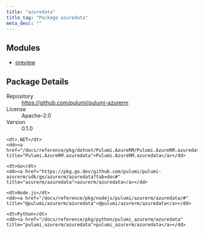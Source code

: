 ```yaml
---
title: "azuredata"
title_tag: "Package azuredata"
meta_desc: ""
---
```


<!-- WARNING: this file was generated by Pulumi Docs Generator. -->
<!-- Do not edit by hand unless you're certain you know what you are doing! -->



<h2 id="modules">Modules</h2>
<ul class="api">
    <li><a href="preview/" title="preview"><span class="symbol module"></span>preview</a></li>
</ul>

<h2 id="package-details">Package Details</h2>
<dl class="package-details">
	<dt>Repository</dt>
	<dd><a href="https://github.com/pulumi/pulumi-azurerm">https://github.com/pulumi/pulumi-azurerm</a></dd>
	<dt>License</dt>
	<dd>Apache-2.0</dd>
	<dt>Version</dt>
	<dd>0.1.0</dd>
</dl>



<dl class="tabular">

    <dt>.NET</dt>
    <dd><a href="/docs/reference/pkg/dotnet/Pulumi.AzureRM/Pulumi.AzureRM.azuredata.html" title="Pulumi.AzureRM.azuredata">Pulumi.AzureRM.azuredata</a></dd>

    <dt>Go</dt>
    <dd><a href="https://pkg.go.dev/github.com/pulumi/pulumi-azurerm/sdk/go/azurerm/azuredata?tab=doc#" title="azurerm/azuredata">azurerm/azuredata</a></dd>

    <dt>Node.js</dt>
    <dd><a href="/docs/reference/pkg/nodejs/pulumi/azurerm/azuredata/#" title="@pulumi/azurerm/azuredata">@pulumi/azurerm/azuredata</a></dd>

    <dt>Python</dt>
    <dd><a href="/docs/reference/pkg/python/pulumi_azurerm/azuredata" title="pulumi_azurerm/azuredata">pulumi_azurerm/azuredata</a></dd>

</dl>

